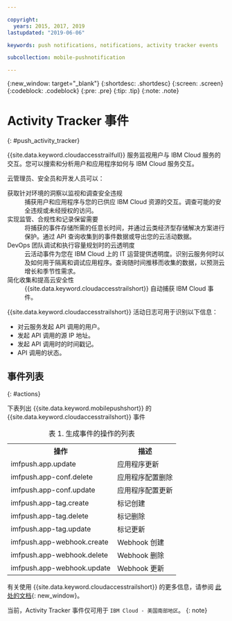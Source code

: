 ```yaml
---

copyright:
  years: 2015, 2017, 2019
lastupdated: "2019-06-06"

keywords: push notifications, notifications, activity tracker events

subcollection: mobile-pushnotification

---
```


{:new_window: target="_blank"}
{:shortdesc: .shortdesc}
{:screen: .screen}
{:codeblock: .codeblock}
{:pre: .pre}
{:tip: .tip}
{:note: .note}

# Activity Tracker 事件
{: #push_activity_tracker}

{{site.data.keyword.cloudaccesstrailfull}} 服务监视用户与 IBM Cloud 服务的交互。您可以搜索和分析用户和应用程序如何与 IBM Cloud 服务交互。

云管理员、安全员和开发人员可以：

<dl>
	<dt>获取针对环境的洞察以监视和调查安全违规</dt>
	<dd>捕获用户和应用程序与您的已供应 IBM Cloud 资源的交互。调查可能的安全违规或未经授权的访问。</dd>
	<dt>实现监管、合规性和记录保留需要</dt>
	<dd>将捕获的事件存储所需的任意长时间，并通过云类经济型存储解决方案进行保护。通过 API 查询收集到的事件数据或导出您的云活动数据。</dd>
	<dt>DevOps 团队调试和执行容量规划时的云透明度</dt>
	<dd>云活动事件为您在 IBM Cloud 上的 IT 运营提供透明度。识别云服务何时以及如何用于隔离和调试应用程序。查询随时间推移而收集的数据，以预测云增长和季节性需求。</dd>
	<dt>简化收集和提高云安全性</dt>
	<dd>{{site.data.keyword.cloudaccesstrailshort}} 自动捕获 IBM Cloud 事件。</dd>
</dl>


{{site.data.keyword.cloudaccesstrailshort}} 活动日志可用于识别以下信息：

- 对云服务发起 API 调用的用户。
- 发起 API 调用的源 IP 地址。
- 发起 API 调用时的时间戳记。
- API 调用的状态。

## 事件列表
{: #actions}

下表列出 {{site.data.keyword.mobilepushshort}} 的 {{site.data.keyword.cloudaccesstrailshort}} 事件
<table>
  <caption>表 1. 生成事件的操作的列表</caption>
  <tr>
    <th>操作</th>
	  <th>描述</th>
  <tr>
  <tr>
    <td>imfpush.app.update</td>
	  <td>应用程序更新</td>
  </tr>
  <tr>
    <td>imfpush.app-conf.delete</td>
	  <td>应用程序配置删除</td>
  </tr>
  <tr>
    <td>imfpush.app-conf.update</td>
	  <td>应用程序配置更新</td>
  </tr>
  <tr>
    <td>imfpush.app-tag.create</td>
	  <td>标记创建</td>
  </tr>
  <tr>
    <td>imfpush.app-tag.delete</td>
	  <td>标记删除</td>
  </tr>
  <tr>
    <td>imfpush.app-tag.update</td>
	  <td>标记更新</td>
  </tr>  
  <tr>
    <td>imfpush.app-webhook.create</td>
	  <td>Webhook 创建</td>
  </tr> 
  <tr>
    <td>imfpush.app-webhook.delete</td>
	  <td>Webhook 删除</td>
  </tr>   
  <tr>
    <td>imfpush.app-webhook.update</td>
	  <td>Webhook 更新</td>
  </tr>   
</table>


有关使用 {{site.data.keyword.cloudaccesstrailshort}} 的更多信息，请参阅
[此处的文档](https://cloud.ibm.com/docs/services/cloud-activity-tracker?topic=cloud-activity-tracker-activity_tracker_ov#activity_tracker_ov){: new_window}。


当前，Activity Tracker 事件仅可用于 `IBM Cloud - 美国南部地区`。
{: note}
